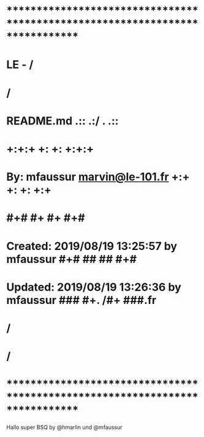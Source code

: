 # **************************************************************************** #
#                                                           LE - /             #
#                                                               /              #
#    README.md                                        .::    .:/ .      .::    #
#                                                  +:+:+   +:    +:  +:+:+     #
#    By: mfaussur <marvin@le-101.fr>                +:+   +:    +:    +:+      #
#                                                  #+#   #+    #+    #+#       #
#    Created: 2019/08/19 13:25:57 by mfaussur     #+#   ##    ##    #+#        #
#    Updated: 2019/08/19 13:26:36 by mfaussur    ###    #+. /#+    ###.fr      #
#                                                          /                   #
#                                                         /                    #
# **************************************************************************** #

Hallo super BSQ by @hmarlin und @mfaussur
